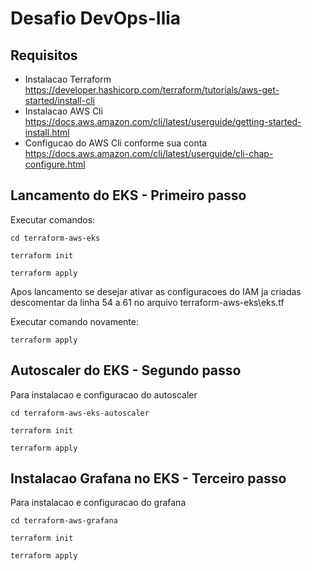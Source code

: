 # Desafio DevOps-Ilia

## Requisitos

* Instalacao Terraform
    https://developer.hashicorp.com/terraform/tutorials/aws-get-started/install-cli
* Instalacao AWS Cli
    https://docs.aws.amazon.com/cli/latest/userguide/getting-started-install.html
* Configucao do AWS Cli conforme sua conta
    https://docs.aws.amazon.com/cli/latest/userguide/cli-chap-configure.html

## Lancamento do EKS - Primeiro passo

Executar comandos:

```cd terraform-aws-eks```

```terraform init ```

```terraform apply ```

Apos lancamento se desejar ativar as configuracoes do IAM ja criadas descomentar da linha 54 a 61 no arquivo terraform-aws-eks\eks.tf

Executar comando novamente:

```terraform apply ```

## Autoscaler do EKS - Segundo passo

Para instalacao e configuracao do autoscaler

```cd terraform-aws-eks-autoscaler```

```terraform init ```

```terraform apply ```


## Instalacao Grafana no EKS - Terceiro passo

Para instalacao e configuracao do grafana

```cd terraform-aws-grafana```

```terraform init ```

```terraform apply ```